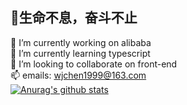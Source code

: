 ##    💯生命不息，奋斗不止
🔭 I’m currently working on alibaba  
🌱 I’m currently learning typescript  
👯 I’m looking to collaborate on front-end  
📫 emails: wjchen1999@163.com  
[![Anurag's github stats](https://github-readme-stats.vercel.app/api?username=Vincentwild123 )](https://github.com/anuraghazra/github-readme-stats)
